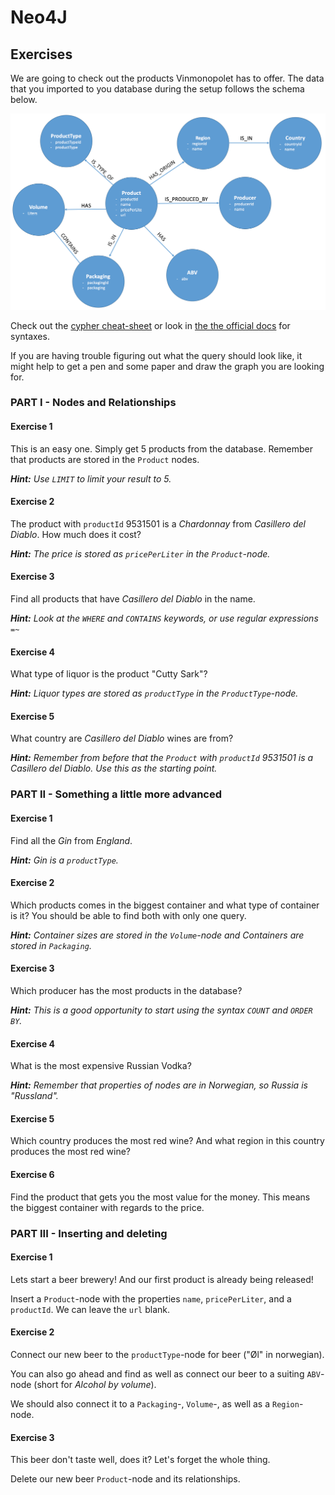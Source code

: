 # Neo4J

## Exercises

We are going to check out the products Vinmonopolet has to offer.
The data that you imported to you database during the setup follows the schema below.

![Datamodel](images/datamodell.png)

Check out the [cypher cheat-sheet](http://neo4j.com/docs/2.1/cypher-refcard/) or look in [the the official docs](http://neo4j.com/docs/stable/cypher-query-lang.html) for syntaxes.

If you are having trouble figuring out what the query should look like, it might help to get a pen and some paper and draw the graph you are looking for.

### PART I - Nodes and Relationships

#### Exercise 1

This is an easy one. Simply get 5 products from the database.
Remember that products are stored in the `Product` nodes.

*__Hint:__ Use `LIMIT` to limit your result to 5.*

#### Exercise 2

The product with `productId` 9531501 is a *Chardonnay* from *Casillero del Diablo*.
How much does it cost?

*__Hint:__ The price is stored as `pricePerLiter` in the `Product`-node.*

#### Exercise 3

Find all products that have *Casillero del Diablo* in the name.

*__Hint:__ Look at the `WHERE` and `CONTAINS` keywords, or use regular expressions `=~`*

#### Exercise 4

What type of liquor is the product "Cutty Sark"?

*__Hint:__ Liquor types are stored as `productType` in the `ProductType`-node.*

#### Exercise 5

What country are *Casillero del Diablo* wines are from?

*__Hint:__ Remember from before that the `Product` with `productId` 9531501 is a Casillero del Diablo. Use this as the starting point.*

### PART II - Something a little more advanced

#### Exercise 1

Find all the *Gin* from *England*.

*__Hint:__ Gin is a `productType`.*

#### Exercise 2

Which products comes in the biggest container and what type of container is it?
You should be able to find both with only one query.

*__Hint:__ Container sizes are stored in the `Volume`-node and Containers are stored in `Packaging`.*

#### Exercise 3

Which producer has the most products in the database?

*__Hint:__ This is a good opportunity to start using the syntax `COUNT` and `ORDER BY`.*

#### Exercise 4

What is the most expensive Russian Vodka?

*__Hint:__ Remember that properties of nodes are in Norwegian, so Russia is "Russland".*

#### Exercise 5

Which country produces the most red wine? And what region in this country produces the most red wine?

#### Exercise 6

Find the product that gets you the most value for the money.
This means the biggest container with regards to the price.

### PART III - Inserting and deleting

#### Exercise 1

Lets start a beer brewery! And our first product is already being released!

Insert a `Product`-node with the properties `name`, `pricePerLiter`, and a `productId`. We can leave the `url` blank.

#### Exercise 2

Connect our new beer to the `productType`-node for beer ("Øl" in norwegian).

You can also go ahead and find as well as connect our beer to a suiting `ABV`-node (short for *Alcohol by volume*).

We should also connect it to a `Packaging`-, `Volume`-, as well as a `Region`-node.

#### Exercise 3

This beer don't taste well, does it? Let's forget the whole thing.

Delete our new beer `Product`-node and its relationships.
